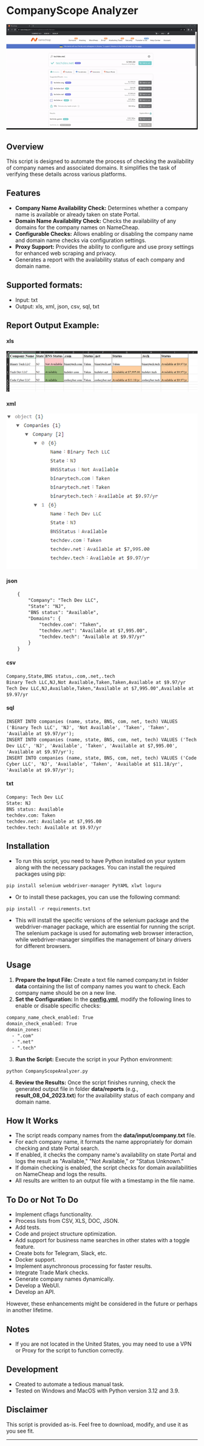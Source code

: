 
# CompanyScope Analyzer
![Script Demonstration](img/ScriptDemonstration.gif)

## Overview
This script is designed to automate the process of checking the availability of company names and associated domains. It simplifies the task of verifying these details across various platforms.

## Features
- __Company Name Availability Check:__ Determines whether a company name is available or already taken on state Portal.
- __Domain Name Availability Check:__ Checks the availability of any domains for the company names on NameCheap.
- __Configurable Checks:__ Allows enabling or disabling the company name and domain name checks via configuration settings.
- __Proxy Support:__ Provides the ability to configure and use proxy settings for enhanced web scraping and privacy.
- Generates a report with the availability status of each company and domain name.

## Supported formats:
- Input: txt
- Output: xls, xml, json, csv, sql, txt
## Report Output Example:

#### xls
![xlsDemonstration.png](img%2FxlsDemonstration.png)

#### xml
![xmlDemonstration.png](img%2FxmlDemonstration.png)

#### json
```
    {
        "Company": "Tech Dev LLC",
        "State": "NJ",
        "BNS status": "Available",
        "Domains": {
            "techdev.com": "Taken",
            "techdev.net": "Available at $7,995.00",
            "techdev.tech": "Available at $9.97/yr"
        }
    }
```

#### csv
```
Company,State,BNS status,.com,.net,.tech
Binary Tech LLC,NJ,Not Available,Taken,Taken,Available at $9.97/yr
Tech Dev LLC,NJ,Available,Taken,"Available at $7,995.00",Available at $9.97/yr
```

#### sql
```
INSERT INTO companies (name, state, BNS, com, net, tech) VALUES ('Binary Tech LLC', 'NJ', 'Not Available', 'Taken', 'Taken', 'Available at $9.97/yr');
INSERT INTO companies (name, state, BNS, com, net, tech) VALUES ('Tech Dev LLC', 'NJ', 'Available', 'Taken', 'Available at $7,995.00', 'Available at $9.97/yr');
INSERT INTO companies (name, state, BNS, com, net, tech) VALUES ('Code Cyber LLC', 'NJ', 'Available', 'Taken', 'Available at $11.18/yr', 'Available at $9.97/yr');
```

#### txt
```
Company: Tech Dev LLC
State: NJ
BNS status: Available
techdev.com: Taken
techdev.net: Available at $7,995.00
techdev.tech: Available at $9.97/yr
```

## Installation
- To run this script, you need to have Python installed on your system along with the necessary packages. You can install the required packages using pip:
```
pip install selenium webdriver-manager PyYAML xlwt loguru
```
- Or to install these packages, you can use the following command:
```
pip install -r requirements.txt
```
- This will install the specific versions of the selenium package and the webdriver-manager package, which are essential for running the script. The selenium package is used for automating web browser interaction, while webdriver-manager simplifies the management of binary drivers for different browsers.

## Usage
1. __Prepare the Input File:__ Create a text file named company.txt in folder __data__ containing the list of company names you want to check. Each company name should be on a new line.
2. __Set the Configuration:__ In the __[config.yml](configs%2Fconfig.yml)__, modify the following lines to enable or disable specific checks:
```
company_name_check_enabled: True
domain_check_enabled: True
domain_zones:
  - ".com"
  - ".net"
  - ".tech"
```
3. __Run the Script:__ Execute the script in your Python environment:
```
python CompanyScopeAnalyzer.py
```
4. __Review the Results:__ Once the script finishes running, check the generated output file in folder __data/reports__ (e.g., __result_08_04_2023.txt__) for the availability status of each company and domain name.

## How It Works
- The script reads company names from the __data/input/company.txt__ file.
- For each company name, it formats the name appropriately for domain checking and state Portal search.
- If enabled, it checks the company name's availability on state Portal and logs the result as "Available," "Not Available," or "Status Unknown."
- If domain checking is enabled, the script checks for domain availabilities on NameCheap and logs the results.
- All results are written to an output file with a timestamp in the file name.


## To Do or Not To Do
- Implement cflags functionality.
- Process lists from CSV, XLS, DOC, JSON.
- Add tests.
- Code and project structure optimization.
- Add support for business name searches in other states with a toggle feature.
- Create bots for Telegram, Slack, etc.
- Docker support.
- Implement asynchronous processing for faster results.
- Integrate Trade Mark checks.
- Generate company names dynamically.
- Develop a WebUI.
- Develop an API.

However, these enhancements might be considered in the future or perhaps in another lifetime.

## Notes
- If you are not located in the United States, you may need to use a VPN or Proxy for the script to function correctly.
## Development
- Created to automate a tedious manual task.
- Tested on Windows and MacOS with Python version 3.12 and 3.9.

## Disclaimer
This script is provided as-is. Feel free to download, modify, and use it as you see fit.

---
